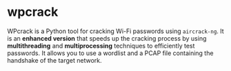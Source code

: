 # wpcrack
WPcrack is a Python tool for cracking Wi-Fi passwords using `aircrack-ng`. It is an **enhanced version** that speeds up the cracking process by using **multithreading** and **multiprocessing** techniques to efficiently test passwords. It allows you to use a wordlist and a PCAP file containing the handshake of the target network.

